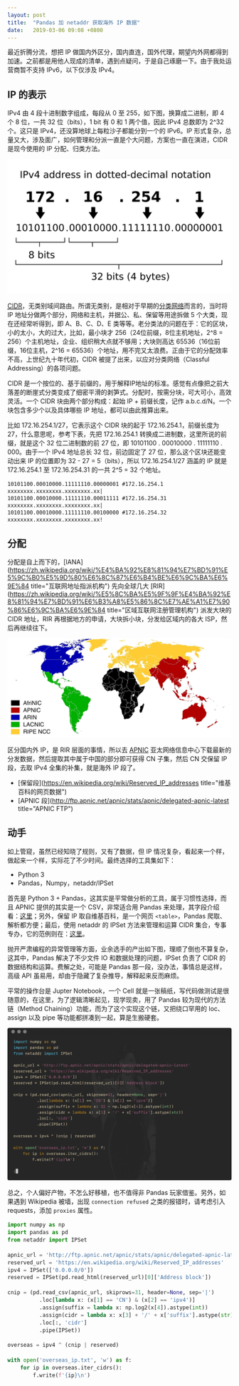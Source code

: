 ```yaml
---
layout: post
title:  "Pandas 加 netaddr 获取海外 IP 数据"
date:   2019-03-06 09:08 +0800
---
```


最近折腾分流，想把 IP 做国内外区分，国内直连，国外代理，期望内外网都得到加速。之前都是用他人现成的清单，遇到点疑问，于是自己琢磨一下。由于我处运营商暂不支持 IPv6，以下仅涉及 IPv4。

## IP 的表示

IPv4 由 4 段十进制数字组成，每段从 0 至 255，如下图，换算成二进制，即 4 个 8 位，一共 32 位（bits），1 bit 有 0 和 1 两个值，因此 IPv4 总数即为 2^32 个。这只是 IPv4，还没算地球上每粒沙子都能分到一个的 IPv6。IP 形式复杂，总量又大，涉及面广，如何管理和分派一直是个大问题，方案也一直在演进，CIDR 是现今使用的 IP 分配、归类方法。

![Ipv4_address](/files/2019/Ipv4_address.svg)

<a href="https://en.wikipedia.org/wiki/Classless_Inter-Domain_Routing"><abbr title="Classless Inter-Domain Routing">CIDR</abbr></a>，无类别域间路由。所谓无类别，是相对于早期的[分类网络](https://zh.wikipedia.org/wiki/%E5%88%86%E7%B1%BB%E7%BD%91%E7%BB%9C)而言的，当时将 IP 地址分做两个部分，网络和主机，并据公、私、保留等用途拆做 5 个大类，现在还经常听得到，即 A、B、C、D、E 类等等。老分类法的问题在于：它的区块，小的太小，大的过大，比如，最小块才 256（24位前缀，8位主机地址，2^8 = 256）个主机地址，企业、组织稍大点就不够用；大块则高达 65536（16位前缀，16位主机，2^16 = 65536）个地址，用不完又太浪费。正由于它的分配效率不高，上世纪九十年代初，CIDR 被提了出来，以应对分类网络（Classful Addressing）的各项问题。

CIDR 是一个按位的、基于前缀的，用于解释IP地址的标准。感觉有点像把之前大落差的断崖式分类变成了细密平滑的剥笋式。分配时，按需分块，可大可小，高效灵活。一个 CIDR 块由两个部分构成：起始 IP + 前缀长度，记作 a.b.c.d/N。一个块包含多少个以及具体哪些 IP 地址，都可以由此推算出来。

比如 172.16.254.1/27，它表示这个 CIDR 块的起于 172.16.254.1，前缀长度为 27，什么意思呢，参考下表，先把 172.16.254.1 转换成二进制数，这里所说的前缀，就是这个 32 位二进制数的前 27 位，即 10101100 . 00010000 . 11111110 . 000。由于一个 IPv4 地址总长 32 位，前边固定了 27 位，那么这个区块还能变动出来 IP 的位置即为 32 - 27 = 5（bits），所以 172.16.254.1/27 涵盖的 IP 就是 172.16.254.1 至 172.16.254.31 的一共 2^5 = 32 个地址。

```
10101100.00010000.11111110.00000001 #172.16.254.1
xxxxxxxx.xxxxxxxx.xxxxxxxx.xx|
10101100.00010000.11111110.00011111 #172.16.254.31
xxxxxxxx.xxxxxxxx.xxxxxxxx.xx|
10101100.00010000.11111110.00100000 #172.16.254.32
xxxxxxxx.xxxxxxxx.xxxxxxxx.xx!
```

## 分配

分配是自上而下的，[IANA](https://zh.wikipedia.org/wiki/%E4%BA%92%E8%81%94%E7%BD%91%E5%9C%B0%E5%9D%80%E6%8C%87%E6%B4%BE%E6%9C%BA%E6%9E%84 title="互联网地址指派机构") 先向全球几大 [RIR](https://zh.wikipedia.org/wiki/%E5%8C%BA%E5%9F%9F%E4%BA%92%E8%81%94%E7%BD%91%E6%B3%A8%E5%86%8C%E7%AE%A1%E7%90%86%E6%9C%BA%E6%9E%84 title="区域互联网注册管理机构") 派发大块的 CIDR 地址，RIR 再根据地方的申请，大块拆小块，分发给区域内的各大 ISP，然后再继续往下。

![Regional_Internet_Registries_world_map](/files/2019/Regional_Internet_Registries_world_map.jpg)

区分国内外 IP，是 RIR 层面的事情，所以去 [APNIC](https://zh.wikipedia.org/wiki/APNIC) 亚太网络信息中心下载最新的分发数据，然后提取其中属于中国的部分即可获得 CN 子集，然后 CN 交保留 IP 段，去取 IPv4 全集的补集，就是海外 IP 段了。

- [保留段](https://en.wikipedia.org/wiki/Reserved_IP_addresses title="维基百科的网页数据")
- [APNIC 段](http://ftp.apnic.net/apnic/stats/apnic/delegated-apnic-latest title="APNIC FTP")

## 动手

如上管窥，虽然已经知晓了规则，又有了数据，但 IP 情况复杂，看起来一个样，做起来一个样，实际花了不少时间。最终选择的工具集如下：

- Python 3
- Pandas，Numpy，netaddr/IPSet

首先是 Python 3 + Pandas，这其实是平常做分析的工具，属于习惯性选择，而且 APNIC 提供的其实是一个 CSV，非常适合用 Pandas 来处理，其字段介绍看：[这里](https://www.apnic.net/about-apnic/corporate-documents/documents/resource-guidelines/rir-statistics-exchange-format/)；另外，保留 IP 取自维基百科，是一个网页 `<table>`，Pandas 爬取、解析都方便；最后，使用 netaddr 的 IPSet 方法来管理和运算 CIDR 集合，专事专办，它的范例则在：[这里](https://netaddr.readthedocs.io/en/latest/tutorial_03.html)。

抛开严肃编程的异常管理等方面，业余选手的产出如下图，理顺了倒也不算复杂，这其中，Pandas 解决了不少文件 IO 和数据处理的问题，IPSet 负责了 CIDR 的数据结构和运算。费解之处，可能是 Pandas 那一段，没办法，事情总是这样，高级 API 虽易用，却由于隐藏了复杂推导，解释起来反而麻烦。

平常的操作台是 Jupter Notebook，一个 Cell 就是一张稿纸，写代码做测试是很随意的，在这里，为了逻辑清晰起见，现学现卖，用了 Pandas 较为现代的方法链（Method Chaining）功能，而为了这个实现这个链，又把绕口罕用的 loc、assign 以及 pipe 等功能都拼凑到一起，算是生搬硬套。

![overseas ip code](/files/2019/overseas_ip_code.png)

总之，个人偏好产物，不怎么好移植，也不值得非 Pandas 玩家借鉴。另外，如果遇到 Wikipedia 被墙，出现 `connection refused` 之类的报错时，请考虑引入 requests，添加 `proxies` 属性。

```python
import numpy as np
import pandas as pd
from netaddr import IPSet

apnic_url = 'http://ftp.apnic.net/apnic/stats/apnic/delegated-apnic-latest'
reserved_url = 'https://en.wikipedia.org/wiki/Reserved_IP_addresses'
ipv4 = IPSet(['0.0.0.0/0'])
reserved = IPSet(pd.read_html(reserved_url)[0]['Address block'])

cnip = (pd.read_csv(apnic_url, skiprows=31, header=None, sep='|')
          .loc[lambda x: (x[1] == 'CN') & (x[2] == 'ipv4')]
          .assign(suffix = lambda x: np.log2(x[4]).astype(int))
          .assign(cidr = lambda x: x[3] + '/' + x['suffix'].astype(str))
          .loc[:, 'cidr']
          .pipe(IPSet))

overseas = ipv4 ^ (cnip | reserved)

with open('overseas_ip.txt', 'w') as f:
    for ip in overseas.iter_cidrs():
        f.write(f'{ip}\n')
```